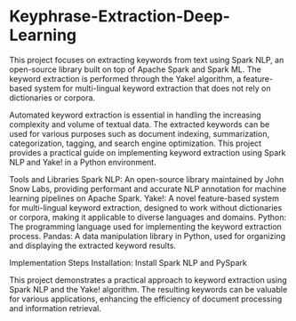 # Keyphrase-Extraction-Deep-Learning

This project focuses on extracting keywords from text using Spark NLP, an open-source library built on top of Apache Spark and Spark ML. The keyword extraction is performed through the Yake! algorithm, a feature-based system for multi-lingual keyword extraction that does not rely on dictionaries or corpora.

Automated keyword extraction is essential in handling the increasing complexity and volume of textual data. The extracted keywords can be used for various purposes such as document indexing, summarization, categorization, tagging, and search engine optimization. This project provides a practical guide on implementing keyword extraction using Spark NLP and Yake! in a Python environment.

Tools and Libraries
Spark NLP: An open-source library maintained by John Snow Labs, providing performant and accurate NLP annotation for machine learning pipelines on Apache Spark.
Yake!: A novel feature-based system for multi-lingual keyword extraction, designed to work without dictionaries or corpora, making it applicable to diverse languages and domains.
Python: The programming language used for implementing the keyword extraction process.
Pandas: A data manipulation library in Python, used for organizing and displaying the extracted keyword results.

Implementation Steps
Installation: Install Spark NLP and PySpark

This project demonstrates a practical approach to keyword extraction using Spark NLP and the Yake! algorithm. The resulting keywords can be valuable for various applications, enhancing the efficiency of document processing and information retrieval.
